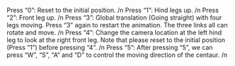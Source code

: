Press “0”: Reset to the initial position. /n
Press “1”: Hind legs up. /n
Press “2”: Front leg up. /n
Press “3”: Global translation (Going straight) with four legs moving. Press “3” again to restart the animation. The three links all can rotate and move. /n
Press “4”: Change the camera location at the left hind leg to look at the right front leg. Note that please reset to the initial position (Press “1”) before pressing “4”. /n
Press “5”: After pressing “5”, we can press “W”, “S”, “A” and “D” to control the moving direction of the centaur. /n
